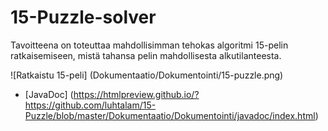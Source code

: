 # 15-Puzzle-solver

Tavoitteena on toteuttaa mahdollisimman tehokas algoritmi 15-pelin ratkaisemiseen, mistä tahansa pelin mahdollisesta alkutilanteesta.

![Ratkaistu 15-peli] (Dokumentaatio/Dokumentointi/15-puzzle.png)

* [JavaDoc] (https://htmlpreview.github.io/?https://github.com/luhtalam/15-Puzzle/blob/master/Dokumentaatio/Dokumentointi/javadoc/index.html)

